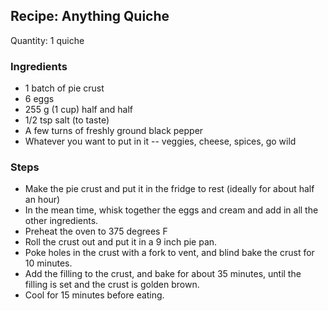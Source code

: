 ## Recipe: Anything Quiche
Quantity: 1 quiche  

### Ingredients
 - 1 batch of pie crust
 - 6 eggs
 - 255 g (1 cup) half and half
 - 1/2 tsp salt (to taste)
 - A few turns of freshly ground black pepper
 - Whatever you want to put in it -- veggies, cheese, spices, go wild

### Steps
 - Make the pie crust and put it in the fridge to rest (ideally for about half an hour)
 - In the mean time, whisk together the eggs and cream and add in all the other ingredients.
 - Preheat the oven to 375 degrees F
 - Roll the crust out and put it in a 9 inch pie pan.
 - Poke holes in the crust with a fork to vent, and blind bake the crust for 10 minutes.
 - Add the filling to the crust, and bake for about 35 minutes, until the filling is set and the crust is golden brown.
 - Cool for 15 minutes before eating.

